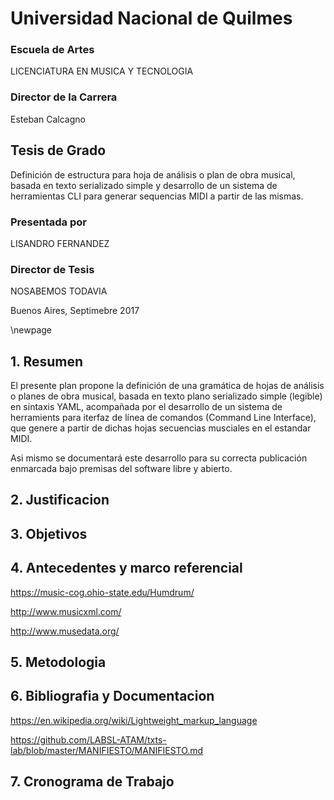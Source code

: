 # Universidad Nacional de Quilmes
### Escuela de Artes
LICENCIATURA EN MUSICA Y TECNOLOGIA

### Director de la Carrera   
Esteban Calcagno

## Tesis de Grado
Definición de estructura para hoja de análisis o plan de obra musical, 
basada en texto serializado simple y desarrollo de un sistema de herramientas CLI 
para generar sequencias MIDI a partir de las mismas. 

### Presentada por
LISANDRO FERNANDEZ

### Director de Tesis
NOSABEMOS TODAVIA

Buenos Aires, Septimebre 2017

\newpage

## 1. Resumen
El presente plan propone la definición de una gramática de hojas de análisis o 
planes de obra musical, basada en texto plano serializado simple (legible) 
en sintaxis YAML, acompañada por el desarrollo de un sistema de herramients 
para iterfaz de línea de comandos (Command Line Interface), que genere a partir de dichas
hojas secuencias musciales en el estandar MIDI. 

Asi mismo se documentará este desarrollo para su correcta publicación 
enmarcada bajo premisas del software libre y abierto. 

## 2. Justificacion

## 3. Objetivos

## 4. Antecedentes y marco referencial
https://music-cog.ohio-state.edu/Humdrum/

http://www.musicxml.com/

http://www.musedata.org/


## 5. Metodologia

## 6. Bibliografia y Documentacion

https://en.wikipedia.org/wiki/Lightweight_markup_language

https://github.com/LABSL-ATAM/txts-lab/blob/master/MANIFIESTO/MANIFIESTO.md

## 7. Cronograma de Trabajo
  
